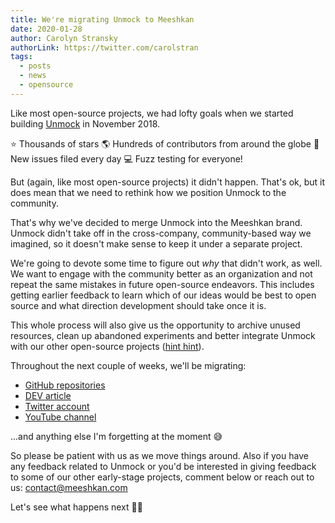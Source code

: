 ```yaml
---
title: We're migrating Unmock to Meeshkan 
date: 2020-01-28
author: Carolyn Stransky
authorLink: https://twitter.com/carolstran
tags:
  - posts
  - news
  - opensource
---
```


Like most open-source projects, we had lofty goals when we started building [Unmock](https://www.unmock.io/) in November 2018. 

⭐️ Thousands of stars
🌎 Hundreds of contributors from around the globe
🔖 New issues filed every day 
💻 Fuzz testing for everyone! 

But (again, like most open-source projects) it didn't happen. That's ok, but it does mean that we need to rethink how we position Unmock to the community.

That's why we've decided to merge Unmock into the Meeshkan brand. Unmock didn't take off in the cross-company, community-based way we imagined, so it doesn't make sense to keep it under a separate project. 

We're going to devote some time to figure out _why_ that didn't work, as well. We want to engage with the community better as an organization and not repeat the same mistakes in future open-source endeavors. This includes getting earlier feedback to learn which of our ideas would be best to open source and what direction development should take once it is.

This whole process will also give us the opportunity to archive unused resources, clean up abandoned experiments and better integrate Unmock with our other open-source projects ([hint hint](https://github.com/meeshkan/meeshkan)).

Throughout the next couple of weeks, we'll be migrating:
* [GitHub repositories](https://github.com/unmock/)
* [DEV article](https://dev.to/unmock/)
* [Twitter account](https://twitter.com/unmock_io)
* [YouTube channel](https://www.youtube.com/channel/UCBe00CDjCEe3LAhv3-TXIAw)

...and anything else I'm forgetting at the moment 😅

So please be patient with us as we move things around. Also if you have any feedback related to Unmock or you'd be interested in giving feedback to some of our other early-stage projects, comment below or reach out to us: contact@meeshkan.com

Let's see what happens next 🤷‍♀️
